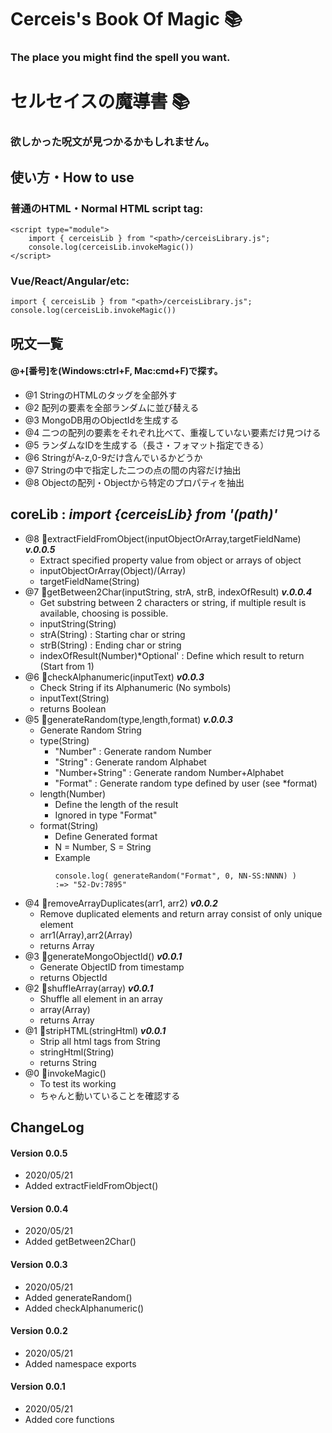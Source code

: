 # Cerceis's Book Of Magic &#x1F4DA;
### The place you might find the spell you want.
# セルセイスの魔導書 &#x1F4DA;
### 欲しかった呪文が見つかるかもしれません。
## 使い方・How to use
### 普通のHTML・Normal HTML script tag:
```
<script type="module">
    import { cerceisLib } from "<path>/cerceisLibrary.js";
    console.log(cerceisLib.invokeMagic())
</script>
```
### Vue/React/Angular/etc:
```
import { cerceisLib } from "<path>/cerceisLibrary.js";
console.log(cerceisLib.invokeMagic())
```
## 呪文一覧
#### @+[番号]を(Windows:ctrl+F, Mac:cmd+F)で探す。
* @1 StringのHTMLのタッグを全部外す
* @2 配列の要素を全部ランダムに並び替える
* @3 MongoDB用のObjectIdを生成する
* @4 二つの配列の要素をそれぞれ比べて、重複していない要素だけ見つける
* @5 ランダムなIDを生成する（長さ・フォマット指定できる）
* @6 StringがA-z,0-9だけ含んでいるかどうか
* @7 Stringの中で指定した二つの点の間の内容だけ抽出
* @8 Objectの配列・Objectから特定のプロパティを抽出
## coreLib : ***import {cerceisLib} from '(path)'***
* @8 &#x1F4D8;extractFieldFromObject(inputObjectOrArray,targetFieldName) ***v.0.0.5***
    * Extract specified property value from object or arrays of object
    * inputObjectOrArray(Object)/(Array)
    * targetFieldName(String)
* @7 &#x1F4D8;getBetween2Char(inputString, strA, strB, indexOfResult) ***v.0.0.4***
    * Get substring between 2 characters or string, if multiple result is available, choosing is possible.
    * inputString(String)
    * strA(String)          : Starting char or string
    * strB(String)          : Ending char or string
    * indexOfResult(Number)*Optional' : Define which result to return (Start from 1)
* @6 &#x1F4D8;checkAlphanumeric(inputText) ***v0.0.3***
    * Check String if its Alphanumeric (No symbols)
    * inputText(String)
    * returns Boolean
* @5 &#x1F4D8;generateRandom(type,length,format) ***v.0.0.3***
    * Generate Random String
    * type(String)
        * "Number"        : Generate random Number
        * "String"        : Generate random Alphabet
        * "Number+String" : Generate random Number+Alphabet
        * "Format"        : Generate random type defined by user (see *format)
    * length(Number)
        * Define the length of the result 
        * Ignored in type "Format"
    * format(String)
        * Define Generated format
        * N = Number, S = String
        * Example
            ```
            console.log( generateRandom("Format", 0, NN-SS:NNNN) )
            :=> "52-Dv:7895"
            ```
* @4 &#x1F4D8;removeArrayDuplicates(arr1, arr2) ***v0.0.2***
    * Remove duplicated elements and return array consist of only unique element
    * arr1(Array),arr2(Array)
    * returns Array
* @3 &#x1F4D8;generateMongoObjectId() ***v0.0.1***
    * Generate ObjectID from timestamp
    * returns ObjectId
* @2 &#x1F4D8;shuffleArray(array) ***v0.0.1***
    * Shuffle all element in an array
    * array(Array)
    * returns Array
* @1 &#x1F4D8;stripHTML(stringHtml) ***v0.0.1***
    * Strip all html tags from String
    * stringHtml(String)
    * returns String
* @0 &#x1F4D8;invokeMagic()
    * To test its working
    * ちゃんと動いていることを確認する

## ChangeLog
#### Version 0.0.5
* 2020/05/21
* Added extractFieldFromObject()
#### Version 0.0.4
* 2020/05/21
* Added getBetween2Char()
#### Version 0.0.3
* 2020/05/21
* Added generateRandom()
* Added checkAlphanumeric()
#### Version 0.0.2
* 2020/05/21
* Added namespace exports
#### Version 0.0.1
* 2020/05/21
* Added core functions

